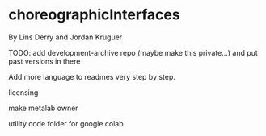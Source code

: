 # choreographicInterfaces
By Lins Derry and Jordan Kruguer 


TODO:
add development-archive repo (maybe make this private...) and put past versions in there

Add more language to readmes very step by step.

licensing

make metalab owner

utility code folder for google colab
